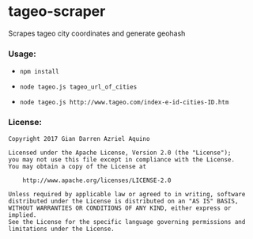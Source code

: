 # tageo-scraper
Scrapes tageo city coordinates and generate geohash

### Usage: 

* `npm install`

* `node tageo.js tageo_url_of_cities`

* `node tageo.js http://www.tageo.com/index-e-id-cities-ID.htm`

### License:
```
Copyright 2017 Gian Darren Azriel Aquino

Licensed under the Apache License, Version 2.0 (the "License");
you may not use this file except in compliance with the License.
You may obtain a copy of the License at

    http://www.apache.org/licenses/LICENSE-2.0

Unless required by applicable law or agreed to in writing, software
distributed under the License is distributed on an "AS IS" BASIS,
WITHOUT WARRANTIES OR CONDITIONS OF ANY KIND, either express or implied.
See the License for the specific language governing permissions and
limitations under the License.
```

